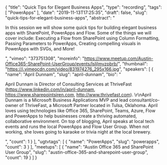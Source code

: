 {
  "title": "Quick Tips for Elegant Business Apps",
  "type": "recording",
  "tags": [
    "PowerApps"
  ],
  "date": "2019-11-13T17:25:35",
  "draft": false,
  "slug": "quick-tips-for-elegant-business-apps",
  "abstract": "<p>In this session we will show some quick tips for building elegant business apps with SharePoint, PowerApps and Flow. Some of the things we will cover include: Executing a Flow from SharePoint using Column Formatting, Passing Parameters to PowerApps, Creating compelling visuals in PowerApps with SVGs, and More!</p>",
  "vimeo": "373751308",
  "moreinfo": "https://www.meetup.com/Austin-Office365-SharePoint-UserGroup/events/lsljlmyzpbrb/",
  "thumbnail": "https://i.vimeocdn.com/video/831974276_295x166.jpg",
  "speakers": [
    {
      "name": "April Dunnam",
      "slug": "april-dunnam",
      "bio": "<p>April Dunnam is Director of Consulting Services at ThriveFast (https://www.linkedin.com/in/april-dunnam, https://www.sharepointsiren.com, http://www.thrivefast.com). \r\nApril Dunnam is a Microsoft Business Applications MVP and lead consultant/co-owner of ThriveFast, a Microsoft Partner located in Tulsa, Oklahoma. April loves using technologies like Office 365, SharePoint, Teams, Azure, Flow and PowerApps to help businesses create a thriving automated, collaborative environment. On top of blogging, April speaks at local tech events and runs the local PowerApps and Flow User Group. When not working, she loves going to karaoke or trivia night at the local brewery.</p>",
      "count": 1
    }
  ],
  "ugtvtags": [
    {
      "name": "PowerApps",
      "slug": "powerapps",
      "count": 3
    }
  ],
  "meetups": [
    {
      "name": "Austin Office 365 and SharePoint User Group",
      "slug": "austin-office-365-and-sharepoint-user-group",
      "count": 19
    }
  ]
}